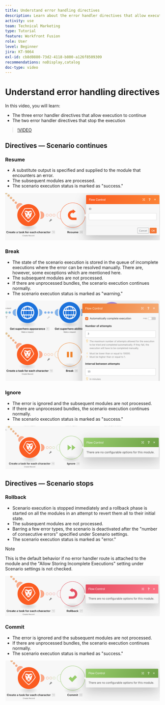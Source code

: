 ```yaml
---
title: Understand error handling directives
description: Learn about the error handler directives that allow execution to continue and those that stop the execution, in [!DNL Adobe Workfront Fusion].
activity: use
team: Technical Marketing
type: Tutorial
feature: Workfront Fusion
role: User
level: Beginner
jira: KT-9064
exl-id: cb8d0880-73d2-4118-b800-a126f8509309
recommendations: noDisplay,catalog
doc-type: video
---
```

# Understand error handling directives

In this video, you will learn:

* The three error handler directives that allow execution to continue
* The two error handler directives that stop the execution

>[!VIDEO](https://video.tv.adobe.com/v/335305/?quality=12&learn=on)

## Directives — Scenario continues

### Resume

* A substitute output is specified and supplied to the module that encounters an error.
* The subsequent modules are processed.
* The scenario execution status is marked as "success."

![An image of a Resume directive](assets/troubleshooting-and-error-handling-2.png)

### Break

* The state of the scenario execution is stored in the queue of incomplete executions where the error can be resolved manually. There are, however, some exceptions which are mentioned here.
* The subsequent modules are not processed.
* If there are unprocessed bundles, the scenario execution continues normally.
* The scenario execution status is marked as "warning."

![An image of a Break directive](assets/troubleshooting-and-error-handling-3.png)

### Ignore

* The error is ignored and the subsequent modules are not processed. 
* If there are unprocessed bundles, the scenario execution continues normally.
* The scenario execution status is marked as "success."

![An image of an Ignore directive](assets/troubleshooting-and-error-handling-4.png)

## Directives — Scenario stops

### Rollback

* Scenario execution is stopped immediately and a rollback phase is started on all the modules in an attempt to revert them all to their initial state.
* The subsequent modules are not processed.
* Barring a few error types, the scenario is deactivated after the "number of consecutive errors" specified under Scenario settings.
* The scenario execution status is marked as "error."

>[!NOTE]
>
>This is the default behavior if no error handler route is attached to the module and the "Allow Storing Incomplete Executions" setting under Scenario settings is not checked.

![An image of a Rollback directive](assets/troubleshooting-and-error-handling-5.png)

### Commit

* The error is ignored and the subsequent modules are not processed. 
* If there are unprocessed bundles, the scenario execution continues normally.
* The scenario execution status is marked as "success."

![An image of a Commit directive](assets/troubleshooting-and-error-handling-6.png)
